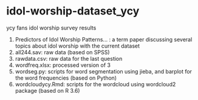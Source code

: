 # idol-worship-dataset_ycy
ycy fans idol worship survey results
1. Predictors of Idol Worship Patterns... : a term paper discussing several topics about idol worship with the current dataset
2. all244.sav: raw data (based on SPSS)
3. rawdata.csv: raw data for the last question
4. wordfreq.xlsx: processed version of 3
5. wordseg.py: scripts for word segmentation using jieba, and barplot for the word frequencies (based on Python)
6. wordcloudycy.Rmd: scripts for the wordcloud using wordcloud2 package (based on R 3.6)
